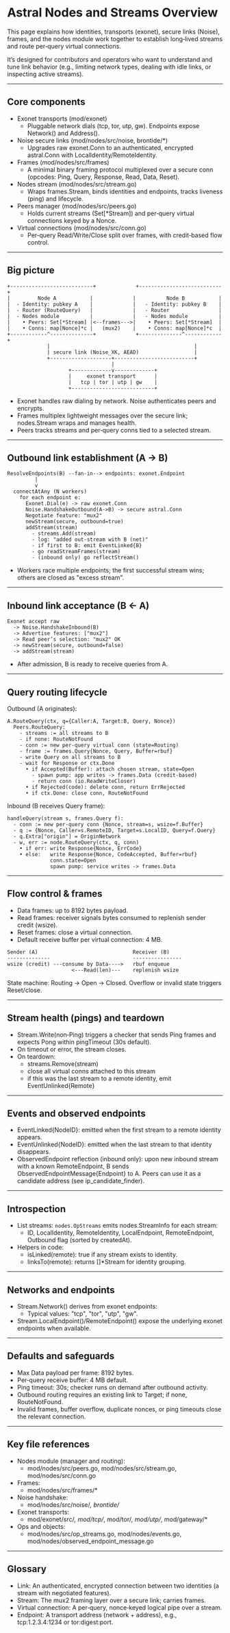 # Astral Nodes and Streams Overview

This page explains how identities, transports (exonet), secure links (Noise), frames, and the nodes module work together to establish long‑lived streams and route per‑query virtual connections.

It’s designed for contributors and operators who want to understand and tune link behavior (e.g., limiting network types, dealing with idle links, or inspecting active streams).

---

## Core components

- Exonet transports (mod/exonet)
  - Pluggable network dials (tcp, tor, utp, gw). Endpoints expose Network() and Address().
- Noise secure links (mod/nodes/src/noise, brontide/*)
  - Upgrades raw exonet.Conn to an authenticated, encrypted astral.Conn with LocalIdentity/RemoteIdentity.
- Frames (mod/nodes/src/frames)
  - A minimal binary framing protocol multiplexed over a secure conn (opcodes: Ping, Query, Response, Read, Data, Reset).
- Nodes stream (mod/nodes/src/stream.go)
  - Wraps frames.Stream, binds identities and endpoints, tracks liveness (ping) and lifecycle.
- Peers manager (mod/nodes/src/peers.go)
  - Holds current streams (Set[*Stream]) and per‑query virtual connections keyed by a Nonce.
- Virtual connections (mod/nodes/src/conn.go)
  - Per‑query Read/Write/Close split over frames, with credit‑based flow control.

---

## Big picture

```
+---------------------------+             +---------------------------+
|         Node A           |             |          Node B           |
|  - Identity: pubkey A    |             |   - Identity: pubkey B    |
|  - Router (RouteQuery)   |             |   - Router                |
|  - Nodes module          |             |   - Nodes module          |
|    • Peers: Set[*Stream] |<--frames--->|    • Peers: Set[*Stream]  |
|    • Conns: map[Nonce]*c |   (mux2)    |    • Conns: map[Nonce]*c  |
+------------^--------------+             +--------------^------------+
             |                                               |
             | secure link (Noise_XK, AEAD)                  |
             +--------------------+--------------------------+
                                  |
                    +-------------v-------------+
                    |     exonet transport      |
                    |   tcp | tor | utp | gw    |
                    +---------------------------+
```

- Exonet handles raw dialing by network. Noise authenticates peers and encrypts.
- Frames multiplex lightweight messages over the secure link; nodes.Stream wraps and manages health.
- Peers tracks streams and per‑query conns tied to a selected stream.

---

## Outbound link establishment (A → B)

```
ResolveEndpoints(B) --fan-in--> endpoints: exonet.Endpoint
         |
         v
  connectAtAny (N workers)
    for each endpoint e:
      Exonet.Dial(e) -> raw exonet.Conn
      Noise.HandshakeOutbound(A->B) -> secure astral.Conn
      Negotiate feature: "mux2"
      newStream(secure, outbound=true)
      addStream(stream)
        - streams.Add(stream)
        - log: "added out-stream with B (net)"
        - if first to B: emit EventLinked{B}
        - go readStreamFrames(stream)
        - (inbound only) go reflectStream()
```

- Workers race multiple endpoints; the first successful stream wins; others are closed as "excess stream".

---

## Inbound link acceptance (B ← A)

```
Exonet accept raw
  -> Noise.HandshakeInbound(B)
  -> Advertise features: ["mux2"]
  -> Read peer’s selection: "mux2" OK
  -> newStream(secure, outbound=false)
  -> addStream(stream)
```

- After admission, B is ready to receive queries from A.

---

## Query routing lifecycle

Outbound (A originates):
```
A.RouteQuery(ctx, q={Caller:A, Target:B, Query, Nonce})
  Peers.RouteQuery:
    - streams := all streams to B
    - if none: RouteNotFound
    - conn := new per-query virtual conn (state=Routing)
    - frame := frames.Query{Nonce, Query, Buffer=rbuf}
    - write Query on all streams to B
    - wait for Response or ctx.Done
      • if Accepted(Buffer): attach chosen stream, state=Open
        - spawn pump: app writes -> frames.Data (credit-based)
        - return conn (io.ReadWriteCloser)
      • if Rejected(code): delete conn, return ErrRejected
      • if ctx.Done: close conn, RouteNotFound
```

Inbound (B receives Query frame):
```
handleQuery(stream s, frames.Query f):
  - conn := new per-query conn {Nonce, stream=s, wsize=f.Buffer}
  - q := {Nonce, Caller=s.RemoteID, Target=s.LocalID, Query=f.Query}
  - q.Extra["origin"] = OriginNetwork
  - w, err := node.RouteQuery(ctx, q, conn)
    • if err: write Response{Nonce, ErrCode}
    • else:   write Response{Nonce, CodeAccepted, Buffer=rbuf}
              conn.state=Open
              spawn pump: service writes -> frames.Data
```

---

## Flow control & frames

- Data frames: up to 8192 bytes payload.
- Read frames: receiver signals bytes consumed to replenish sender credit (wsize).
- Reset frames: close a virtual connection.
- Default receive buffer per virtual connection: 4 MB.

```
Sender (A)                               Receiver (B)
--------------                           ----------------
wsize (credit) ---consume by Data---->   rbuf enqueue
                     <---Read(len)---    replenish wsize
```

State machine: Routing → Open → Closed. Overflow or invalid state triggers Reset/close.

---

## Stream health (pings) and teardown

- Stream.Write(non‑Ping) triggers a checker that sends Ping frames and expects Pong within pingTimeout (30s default).
- On timeout or error, the stream closes.
- On teardown:
  - streams.Remove(stream)
  - close all virtual conns attached to this stream
  - if this was the last stream to a remote identity, emit EventUnlinked{Remote}

---

## Events and observed endpoints

- EventLinked{NodeID}: emitted when the first stream to a remote identity appears.
- EventUnlinked{NodeID}: emitted when the last stream to that identity disappears.
- ObservedEndpoint reflection (inbound only): upon new inbound stream with a known RemoteEndpoint, B sends ObservedEndpointMessage{Endpoint} to A. Peers can use it as a candidate address (see ip_candidate_finder).

---

## Introspection

- List streams: `nodes.OpStreams` emits nodes.StreamInfo for each stream:
  - ID, LocalIdentity, RemoteIdentity, LocalEndpoint, RemoteEndpoint, Outbound flag (sorted by createdAt).
- Helpers in code:
  - isLinked(remote): true if any stream exists to identity.
  - linksTo(remote): returns []*Stream for identity grouping.

---

## Networks and endpoints

- Stream.Network() derives from exonet endpoints:
  - Typical values: "tcp", "tor", "utp", "gw".
- Stream.LocalEndpoint()/RemoteEndpoint() expose the underlying exonet endpoints when available.

---

## Defaults and safeguards

- Max Data payload per frame: 8192 bytes.
- Per‑query receive buffer: 4 MB default.
- Ping timeout: 30s; checker runs on demand after outbound activity.
- Outbound routing requires an existing link to Target; if none, RouteNotFound.
- Invalid frames, buffer overflow, duplicate nonces, or ping timeouts close the relevant connection.

---

## Key file references

- Nodes module (manager and routing):
  - mod/nodes/src/peers.go, mod/nodes/src/stream.go, mod/nodes/src/conn.go
- Frames:
  - mod/nodes/src/frames/*
- Noise handshake:
  - mod/nodes/src/noise/*, brontide/*
- Exonet transports:
  - mod/exonet/src/*, mod/tcp/*, mod/tor/*, mod/utp/*, mod/gateway/*
- Ops and objects:
  - mod/nodes/src/op_streams.go, mod/nodes/events.go, mod/nodes/observed_endpoint_message.go

---

## Glossary

- Link: An authenticated, encrypted connection between two identities (a stream with negotiated features).
- Stream: The mux2 framing layer over a secure link; carries frames.
- Virtual connection: A per‑query, nonce‑keyed logical pipe over a stream.
- Endpoint: A transport address (network + address), e.g., tcp:1.2.3.4:1234 or tor:digest:port.

